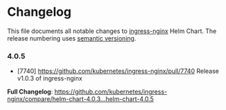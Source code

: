 # Changelog

This file documents all notable changes to [ingress-nginx](https://github.com/kubernetes/ingress-nginx) Helm Chart. The release numbering uses [semantic versioning](http://semver.org).

### 4.0.5

* [7740] https://github.com/kubernetes/ingress-nginx/pull/7740 Release v1.0.3 of ingress-nginx

**Full Changelog**: https://github.com/kubernetes/ingress-nginx/compare/helm-chart-4.0.3...helm-chart-4.0.5
